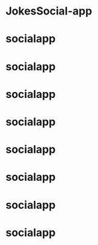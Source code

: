 # JokesSocial-app
# socialapp
# socialapp
# socialapp
# socialapp
# socialapp
# socialapp
# socialapp
# socialapp
